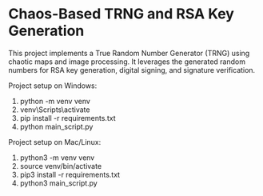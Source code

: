 # Chaos-Based TRNG and RSA Key Generation

This project implements a True Random Number Generator (TRNG) using chaotic maps and image processing. 
It leverages the generated random numbers for RSA key generation, digital signing, and signature verification.

Project setup on Windows:
  1. python -m venv venv
  2. venv\Scripts\activate
  3. pip install -r requirements.txt
  4. python main_script.py

Project setup on Mac/Linux:
  1. python3 -m venv venv
  2. source venv/bin/activate
  3. pip3 install -r requirements.txt
  4. python3 main_script.py
